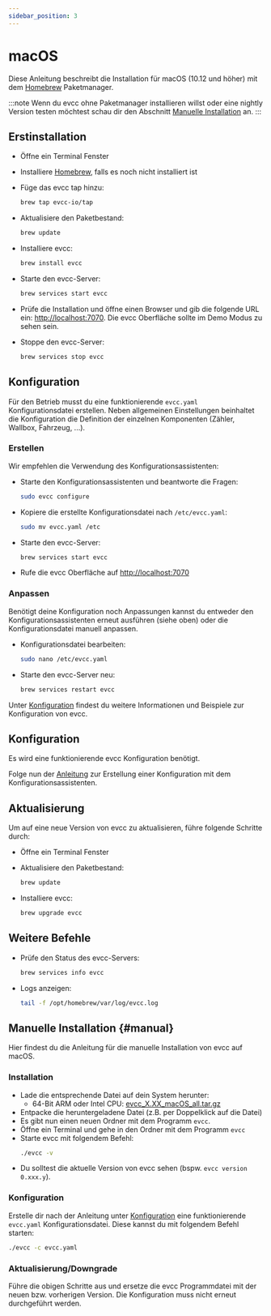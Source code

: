 ```yaml
---
sidebar_position: 3
---
```


# macOS

Diese Anleitung beschreibt die Installation für macOS (10.12 und höher) mit dem [Homebrew](https://brew.sh) Paketmanager.

:::note
Wenn du evcc ohne Paketmanager installieren willst oder eine nightly Version testen möchtest schau dir den Abschnitt [Manuelle Installation](#manual) an.
:::

## Erstinstallation

- Öffne ein Terminal Fenster
- Installiere [Homebrew](https://brew.sh), falls es noch nicht installiert ist
- Füge das evcc tap hinzu:

  ```sh
  brew tap evcc-io/tap
  ```

- Aktualisiere den Paketbestand:

  ```sh
  brew update
  ```

- Installiere evcc:

  ```sh
  brew install evcc
  ```

- Starte den evcc-Server:

  ```sh
  brew services start evcc
  ```

- Prüfe die Installation und öffne einen Browser und gib die folgende URL ein: [http://localhost:7070](http://localhost:7070). Die evcc Oberfläche sollte im Demo Modus zu sehen sein.
- Stoppe den evcc-Server:

  ```sh
  brew services stop evcc
  ```

## Konfiguration

Für den Betrieb musst du eine funktionierende `evcc.yaml` Konfigurationsdatei erstellen.
Neben allgemeinen Einstellungen beinhaltet die Konfiguration die Definition der einzelnen Komponenten (Zähler, Wallbox, Fahrzeug, ...).

### Erstellen

Wir empfehlen die Verwendung des Konfigurationsassistenten:

- Starte den Konfigurationsassistenten und beantworte die Fragen:

  ```sh
  sudo evcc configure
  ```

- Kopiere die erstellte Konfigurationsdatei nach `/etc/evcc.yaml`:

  ```sh
  sudo mv evcc.yaml /etc
  ```

- Starte den evcc-Server:

  ```sh
  brew services start evcc
  ```

- Rufe die evcc Oberfläche auf [http://localhost:7070](http://localhost:7070)

### Anpassen

Benötigt deine Konfiguration noch Anpassungen kannst du entweder den Konfigurationsassistenten erneut ausführen (siehe oben) oder die Konfigurationsdatei manuell anpassen.

- Konfigurationsdatei bearbeiten:

  ```sh
  sudo nano /etc/evcc.yaml
  ```

- Starte den evcc-Server neu:

  ```sh
  brew services restart evcc
  ```

Unter [Konfiguration](./configuration) findest du weitere Informationen und Beispiele zur Konfiguration von evcc.

## Konfiguration

Es wird eine funktionierende evcc Konfiguration benötigt.

Folge nun der [Anleitung](./configuration) zur Erstellung einer Konfiguration mit dem Konfigurationsassistenten.

## Aktualisierung

Um auf eine neue Version von evcc zu aktualisieren, führe folgende Schritte durch:

- Öffne ein Terminal Fenster
- Aktualisiere den Paketbestand:

  ```sh
  brew update
  ```

- Installiere evcc:

  ```sh
  brew upgrade evcc
  ```

## Weitere Befehle

- Prüfe den Status des evcc-Servers:

  ```sh
  brew services info evcc
  ```

- Logs anzeigen:

  ```sh
  tail -f /opt/homebrew/var/log/evcc.log
  ```

## Manuelle Installation {#manual}

Hier findest du die Anleitung für die manuelle Installation von evcc auf macOS.

### Installation

- Lade die entsprechende Datei auf dein System herunter:
  - 64-Bit ARM oder Intel CPU: [evcc_X.XX_macOS_all.tar.gz](https://github.com/evcc-io/evcc/releases/latest)
- Entpacke die heruntergeladene Datei (z.B. per Doppelklick auf die Datei)
- Es gibt nun einen neuen Ordner mit dem Programm `evcc`.
- Öffne ein Terminal und gehe in den Ordner mit dem Programm `evcc`
- Starte evcc mit folgendem Befehl:
  ```sh
  ./evcc -v
  ```
- Du solltest die aktuelle Version von evcc sehen (bspw. `evcc version 0.xxx.y`).

### Konfiguration

Erstelle dir nach der Anleitung unter [Konfiguration](./configuration) eine funktionierende `evcc.yaml` Konfigurationsdatei.
Diese kannst du mit folgendem Befehl starten:

```sh
./evcc -c evcc.yaml
```

### Aktualisierung/Downgrade

Führe die obigen Schritte aus und ersetze die evcc Programmdatei mit der neuen bzw. vorherigen Version.
Die Konfiguration muss nicht erneut durchgeführt werden.
